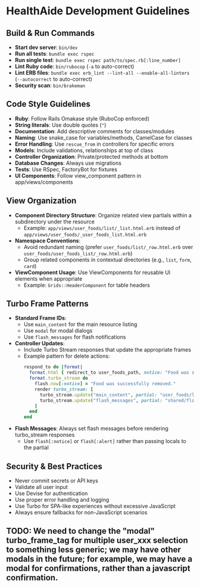 # HealthAide Development Guidelines

## Build & Run Commands

- **Start dev server**: `bin/dev`
- **Run all tests**: `bundle exec rspec`
- **Run single test**: `bundle exec rspec path/to/spec.rb[:line_number]`
- **Lint Ruby code**: `bin/rubocop` (`-a` to auto-correct)
- **Lint ERB files**: `bundle exec erb_lint --lint-all --enable-all-linters` (`--autocorrect` to auto-correct)
- **Security scan**: `bin/brakeman`

## Code Style Guidelines

- **Ruby**: Follow Rails Omakase style (RuboCop enforced)
- **String literals**: Use double quotes (`"`)
- **Documentation**: Add descriptive comments for classes/modules
- **Naming**: Use snake_case for variables/methods, CamelCase for classes
- **Error Handling**: Use `rescue_from` in controllers for specific errors
- **Models**: Include validations, relationships at top of class
- **Controller Organization**: Private/protected methods at bottom
- **Database Changes**: Always use migrations
- **Tests**: Use RSpec, FactoryBot for fixtures
- **UI Components**: Follow view_component pattern in app/views/components

## View Organization

- **Component Directory Structure**: Organize related view partials within a subdirectory under the resource
  - Example: `app/views/user_foods/list/_list.html.erb` instead of `app/views/user_foods/_user_foods_list.html.erb`
- **Namespace Conventions**:
  - Avoid redundant naming (prefer `user_foods/list/_row.html.erb` over `user_foods/user_foods_list/_row.html.erb`)
  - Group related components in contextual directories (e.g., `list`, `form`, `card`)
- **ViewComponent Usage**: Use ViewComponents for reusable UI elements when appropriate
  - Example: `Grids::HeaderComponent` for table headers

## Turbo Frame Patterns

- **Standard Frame IDs**:
  - Use `main_content` for the main resource listing
  - Use `modal` for modal dialogs
  - Use `flash_messages` for flash notifications
- **Controller Updates**:
  - Include Turbo Stream responses that update the appropriate frames
  - Example pattern for delete actions:
    ```ruby
    respond_to do |format|
      format.html { redirect_to user_foods_path, notice: "Food was successfully removed." }
      format.turbo_stream do
        flash.now[:notice] = "Food was successfully removed."
        render turbo_stream: [
          turbo_stream.update("main_content", partial: "user_foods/list/list", locals: { user_foods: @user_foods }),
          turbo_stream.update("flash_messages", partial: "shared/flash_messages")
        ]
      end
    end
    ```
- **Flash Messages**: Always set flash messages before rendering turbo_stream responses
  - Use `flash[:notice]` or `flash[:alert]` rather than passing locals to the partial

## Security & Best Practices

- Never commit secrets or API keys
- Validate all user input
- Use Devise for authentication
- Use proper error handling and logging
- Use Turbo for SPA-like experiences without excessive JavaScript
- Always ensure fallbacks for non-JavaScript scenarios

## TODO: We need to change the "modal" turbo_frame_tag for multiple user_xxx selection to something less generic; we may have other modals in the future; for example, we may have a modal for confirmations, rather than a javascript confirmation.
